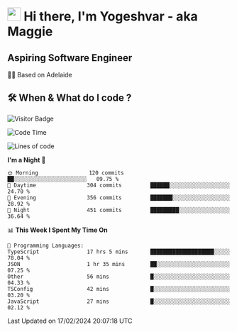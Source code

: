 <h1><img src="https://emojis.slackmojis.com/emojis/images/1531849430/4246/blob-sunglasses.gif?1531849430" width="30"/> Hi there, I'm Yogeshvar - aka Maggie</h1>

## Aspiring Software Engineer
🏂🏻  Based on Adelaide 

## 🛠 When & What do I code ?  

![Visitor Badge](https://visitor-badge.feriirawann.repl.co?username=yogeshvar&repo=yogeshvar&label=Visitors&style=plastic&color=%23457BFF&contentType=svg)

<!--START_SECTION:waka-->
![Code Time](http://img.shields.io/badge/Code%20Time-2%2C699%20hrs%209%20mins-blue)

![Lines of code](https://img.shields.io/badge/From%20Hello%20World%20I%27ve%20Written-4.1%20million%20lines%20of%20code-blue)

**I'm a Night 🦉** 

```text
🌞 Morning                120 commits         ██░░░░░░░░░░░░░░░░░░░░░░░   09.75 % 
🌆 Daytime                304 commits         ██████░░░░░░░░░░░░░░░░░░░   24.70 % 
🌃 Evening                356 commits         ███████░░░░░░░░░░░░░░░░░░   28.92 % 
🌙 Night                  451 commits         █████████░░░░░░░░░░░░░░░░   36.64 % 
```


📊 **This Week I Spent My Time On** 

```text
💬 Programming Languages: 
TypeScript               17 hrs 5 mins       ████████████████████░░░░░   78.04 % 
JSON                     1 hr 35 mins        ██░░░░░░░░░░░░░░░░░░░░░░░   07.25 % 
Other                    56 mins             █░░░░░░░░░░░░░░░░░░░░░░░░   04.33 % 
TSConfig                 42 mins             █░░░░░░░░░░░░░░░░░░░░░░░░   03.20 % 
JavaScript               27 mins             █░░░░░░░░░░░░░░░░░░░░░░░░   02.12 % 
```


 Last Updated on 17/02/2024 20:07:18 UTC
<!--END_SECTION:waka-->
